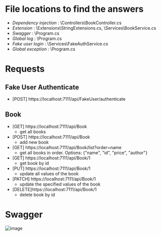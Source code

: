 # File locations to find the answers
- *Dependency injection* : \Controllers\BookController.cs
- *Extension* : \Extensions\StringExtensions.cs, \Services\BookService.cs
- *Swagger* : \Program.cs
- *Global log* : \Program.cs
- *Fake user login* : \Services\FakeAuthService.cs
- *Global exception* : \Program.cs
# Requests
## Fake User Authenticate
- [POST] https://localhost:7111/api/FakeUser/authenticate
## Book
- [GET]   https://localhost:7111/api/Book
  - get all books
- [POST] https://localhost:7111/api/Book
  - add new book 
- [GET]   https://localhost:7111/api/Book/list?order=name
  - get all books in order. Options: {"name", "id", "price", "author"}
- [GET]   https://localhost:7111/api/Book/1
  - get book by id   
- [PUT]   https://localhost:7111/api/Book/1
  - update all values of the book 
- [PATCH] https://localhost:7111/api/Book/1
  - update the specified values of the book
- [DELETE]https://localhost:7111/api/Book/1
  - delete book by id
# Swagger
![image](https://github.com/yigitbayraktaroglu/Akb-Bootcamp-Week2/assets/81326341/092e086f-47d9-4ce0-a4e4-6eba7e042bb4)

